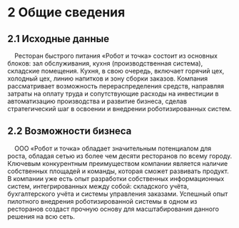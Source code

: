 # 2 Общие сведения

## 2.1 Исходные данные

&nbsp;&nbsp;&nbsp;&nbsp;Ресторан быстрого питания «Робот и точка» состоит из основных блоков: зал обслуживания, кухня (производственная система), складские помещения. Кухня, в свою очередь, включает горячий цех, холодный цех, линию напитков и зону сборки заказов. Компания рассматривает возможность перераспределения средств, направляя затраты на оплату труда и сопутствующие расходы на инвестиции в автоматизацию производства и развитие бизнеса, сделав стратегический шаг в освоении и внедрении роботизированных систем.

## 2.2 Возможности бизнеса

&nbsp;&nbsp;&nbsp;&nbsp;ООО «Робот и точка» обладает значительным потенциалом для роста, обладая сетью из более чем десяти ресторанов по всему городу. Ключевым конкурентным преимуществом компании является наличие собственных площадей и команды, которая сможет развивать продукт. В компании уже есть опыт разработки собственных информационных систем, интегрированных между собой: складского учёта, бухгалтерского учёта и системы управления заказами. Успешный опыт пилотного внедрения роботизированной системы в одном из ресторанов создаст прочную основу для масштабирования данного решения на всю сеть.
